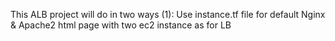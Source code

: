 This ALB project will do in two ways
(1): Use instance.tf file for default Nginx & Apache2 html page with two ec2 instance as for LB 
